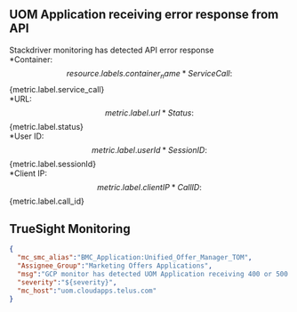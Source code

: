 ## UOM Application receiving error response from API
Stackdriver monitoring has detected API error response  
*Container: $${resource.labels.container_name}  
*Service Call: $${metric.label.service_call}  
*URL: $${metric.label.url}  
*Status: $${metric.label.status}  
*User ID: $${metric.label.userId}  
*Session ID: $${metric.label.sessionId}  
*Client IP: $${metric.label.clientIP}  
*Call ID: $${metric.label.call_id}
## TrueSight Monitoring
```json
{
  "mc_smc_alias":"BMC_Application:Unified_Offer_Manager_TOM",
  "Assignee_Group":"Marketing Offers Applications",
  "msg":"GCP monitor has detected UOM Application receiving 400 or 500 response code from API",
  "severity":"${severity}",
  "mc_host":"uom.cloudapps.telus.com"
}
```
